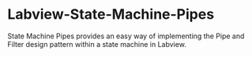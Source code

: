 # Labview-State-Machine-Pipes
State Machine Pipes provides an easy way of implementing the Pipe and Filter design pattern within a state machine in Labview.
